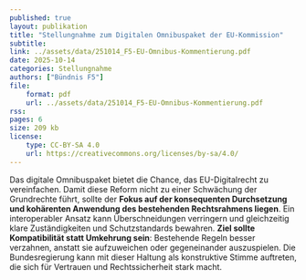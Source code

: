 ```yaml
---
published: true
layout: publikation
title: "Stellungnahme zum Digitalen Omnibuspaket der EU-Kommission"
subtitle:  
link: ../assets/data/251014_F5-EU-Omnibus-Kommentierung.pdf
date: 2025-10-14
categories: Stellungnahme
authors: ["Bündnis F5"]
file: 
    format: pdf
    url: ../assets/data/251014_F5-EU-Omnibus-Kommentierung.pdf
rss:
pages: 6
size: 209 kb
license:
    type: CC-BY-SA 4.0
    url: https://creativecommons.org/licenses/by-sa/4.0/
---
```


Das digitale Omnibuspaket bietet die Chance, das EU-Digitalrecht zu vereinfachen.
Damit diese Reform nicht zu einer Schwächung der Grundrechte führt, sollte der
**Fokus auf der konsequenten Durchsetzung und kohärenten Anwendung des
bestehenden Rechtsrahmens liegen**. Ein interoperabler Ansatz kann
Überschneidungen verringern und gleichzeitig klare Zuständigkeiten und
Schutzstandards bewahren. **Ziel sollte Kompatibilität statt Umkehrung sein**:
Bestehende Regeln besser verzahnen, anstatt sie aufzuweichen oder gegeneinander
auszuspielen. Die Bundesregierung kann mit dieser Haltung als konstruktive Stimme
auftreten, die sich für Vertrauen und Rechtssicherheit stark macht.
